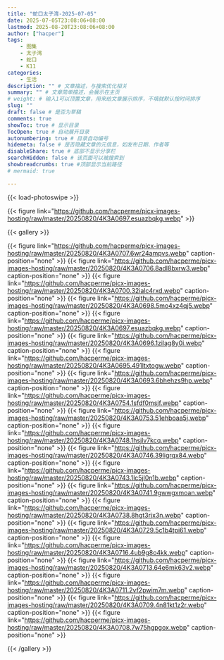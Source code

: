 ```yaml
---
title: "蛇口太子湾-2025-07-05"
date: 2025-07-05T23:08:06+08:00
lastmod: 2025-08-20T23:08:06+08:00
author: ["hacper"]
tags:
    - 图集
    - 太子湾
    - 蛇口
    - K11
categories:
    - 生活
description: "" # 文章描述，与搜索优化相关
summary: "" # 文章简单描述，会展示在主页
# weight: # 输入1可以顶置文章，用来给文章展示排序，不填就默认按时间排序
slug: ""
draft: false # 是否为草稿
comments: true
showToc: true # 显示目录
TocOpen: true # 自动展开目录
autonumbering: true # 目录自动编号
hidemeta: false # 是否隐藏文章的元信息，如发布日期、作者等
disableShare: true # 底部不显示分享栏
searchHidden: false # 该页面可以被搜索到
showbreadcrumbs: true #顶部显示当前路径
# mermaid: true

---
```


{{< load-photoswipe >}}

{{< figure link="https://github.com/hacperme/picx-images-hosting/raw/master/20250820/4K3A0697.esuazbqkg.webp" >}}

{{< gallery >}}

{{< figure link="https://github.com/hacperme/picx-images-hosting/raw/master/20250820/4K3A0707.6wr24ampvs.webp" caption-position="none" >}}
{{< figure link="https://github.com/hacperme/picx-images-hosting/raw/master/20250820/4K3A0706.8adl8bxrw3.webp" caption-position="none" >}}
{{< figure link="https://github.com/hacperme/picx-images-hosting/raw/master/20250820/4K3A0700.32ialc4rxd.webp" caption-position="none" >}}
{{< figure link="https://github.com/hacperme/picx-images-hosting/raw/master/20250820/4K3A0698.5mo4xz4qj5.webp" caption-position="none" >}}
{{< figure link="https://github.com/hacperme/picx-images-hosting/raw/master/20250820/4K3A0697.esuazbqkg.webp" caption-position="none" >}}
{{< figure link="https://github.com/hacperme/picx-images-hosting/raw/master/20250820/4K3A0696.1zilag8y0i.webp" caption-position="none" >}}
{{< figure link="https://github.com/hacperme/picx-images-hosting/raw/master/20250820/4K3A0695.491ltxtogw.webp" caption-position="none" >}}
{{< figure link="https://github.com/hacperme/picx-images-hosting/raw/master/20250820/4K3A0693.6bhehzs9hp.webp" caption-position="none" >}}
{{< figure link="https://github.com/hacperme/picx-images-hosting/raw/master/20250820/4K3A0754.1sfdf0msjf.webp" caption-position="none" >}}
{{< figure link="https://github.com/hacperme/picx-images-hosting/raw/master/20250820/4K3A0753.51ehboaa5j.webp" caption-position="none" >}}
{{< figure link="https://github.com/hacperme/picx-images-hosting/raw/master/20250820/4K3A0748.1hsjlv7kcq.webp" caption-position="none" >}}
{{< figure link="https://github.com/hacperme/picx-images-hosting/raw/master/20250820/4K3A0746.39ligrqx84.webp" caption-position="none" >}}
{{< figure link="https://github.com/hacperme/picx-images-hosting/raw/master/20250820/4K3A0743.1lc5jl0n1b.webp" caption-position="none" >}}
{{< figure link="https://github.com/hacperme/picx-images-hosting/raw/master/20250820/4K3A0741.9gwwgxmoan.webp" caption-position="none" >}}
{{< figure link="https://github.com/hacperme/picx-images-hosting/raw/master/20250820/4K3A0738.8hgt3rjx3n.webp" caption-position="none" >}}
{{< figure link="https://github.com/hacperme/picx-images-hosting/raw/master/20250820/4K3A0729.5c1b4tpi61.webp" caption-position="none" >}}
{{< figure link="https://github.com/hacperme/picx-images-hosting/raw/master/20250820/4K3A0716.4ub9g8o4kk.webp" caption-position="none" >}}
{{< figure link="https://github.com/hacperme/picx-images-hosting/raw/master/20250820/4K3A0713.64e6mk63v2.webp" caption-position="none" >}}
{{< figure link="https://github.com/hacperme/picx-images-hosting/raw/master/20250820/4K3A0711.2vf2pwim7m.webp" caption-position="none" >}}
{{< figure link="https://github.com/hacperme/picx-images-hosting/raw/master/20250820/4K3A0709.4n81kt1z2r.webp" caption-position="none" >}}
{{< figure link="https://github.com/hacperme/picx-images-hosting/raw/master/20250820/4K3A0708.7w75hgpgox.webp" caption-position="none" >}}

{{< /gallery >}}